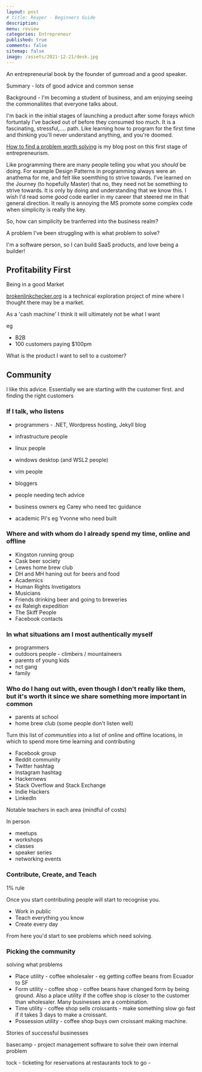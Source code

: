 ```yaml
---
layout: post
# title: Reaper - Beginners Guide
description: 
menu: review
categories: Entrepreneur 
published: true 
comments: false     
sitemap: false
image: /assets/2021-12-21/desk.jpg
---
```


<!-- [![alt text](/assets/2021-10-22/email-cover.jpg "email"){:width="800px"}](/assets/2021-10-22/email-cover.jpg) -->
<!-- [![alt text](/assets/2021-10-22/email-cover.jpg "Thanks to Solen Feyissa on unsplash - https://unsplash.com/@solenfeyissa")](https://unsplash.com/@solenfeyissa) -->


<!-- [![alt text](/assets/2021-12-21/desk.jpg "email")](/assets/2021-12-21/desk.jpg) -->

An entrepreneurial book by the founder of gumroad and a good speaker.

Summary - lots of good advice and common sense

Background - I'm becoming a student of business, and am enjoying seeing the commonaliites that everyone talks about.

I'm back in the initial stages of launching a product after some forays which fortuntaly I've backed out of before they consumed too much. It is a fascinating, stressful,.... path. Like learning how to program for the first time and thinking you'll never understand anything, and you're doomed. 

[How to find a problem worth solving]() is my blog post on this first stage of entrepreneurism.


Like programming there are many people telling you what you *should* be doing. For example Design Patterns in programming always were an anathema for me, and felt like soemthing to strive towards. I've learned on the Journey (to hopefully Master) that no, they need not be something to strive towards. It is only by doing and understanding that we know this. I wish I'd read some *good* code earlier in my career that steered me in that general direction. It really is annoying the MS promote some complex code when simplicity is really the key.

So, how can simplicity be tranferred into the business realm?

A problem I've been struggling with is what problem to solve?

I'm a software person, so I can build SaaS products, and love being a builder!

## Profitability First

Being in a good Market

[brokenlinkchecker.org](https://brokenlinkchecker.org) is a technical exploration project of mine where I thought there may be a market.

As a 'cash machine' I think it will ultimately not be what I want 

eg 

- B2B
- 100 customers paying $100pm


What is the product I want to sell to a customer?

## Community

I like this advice. Essentially we are starting with the customer first. and finding the right customers

### If I talk, who listens

- programmers - .NET, Wordpress hosting, Jekyll blog
- infrastructure people
- linux people
- windows desktop (and WSL2 people)
- vim people
- bloggers

- people needing tech advice
- business owners eg Carey who need tec guidance
- academic PI's eg Yvonne who need built

### Where and with whom do I already spend my time, online and offline

- Kingston running group
- Cask beer society
- Lewes home brew club
- DH and MH haning out for beers and food
- Academics
- Human Rights Invetigators
- Musicians
- Friends drinking beer and going to breweries
- ex Raleigh expedition
- The Skiff People
- Facebook contacts

### In what situations am I most authentically myself

- programmers
- outdoors people - climbers / mountaineers
- parents of young kids
- nct gang
- family

### Who do I hang out with, even though I don't really like them, but it's worth it since we share something more important in common

- parents at school
- home brew club (some people don't listen well)

Turn this list of *communities* into a list of online and offline locations, in which to spend more time learning and contributing

- Facebook group
- Reddit community
- Twitter hashtag
- Instagram hashtag
- Hackernews
- Stack Overflow and Stack Exchange
- Indie Hackers
- LinkedIn

Notable teachers in each area (mindful of costs)

In person 

- meetups
- workshops
- classes
- speaker series
- networking events

### Contribute, Create, and Teach

1% rule

Once you start contributing people will start to recognise you.

- Work in public
- Teach everything you know
- Create every day

From here you'd start to see problems which need solving.

### Picking the community

solving what problems

- Place utility - coffee wholesaler - eg getting coffee beans from Ecuador to SF
- Form utility - coffee shop - coffee beans have changed form by being ground. Also a place utility if the coffee shop is closer to the customer than wholesaler. Many businesses are a combination.
- Time utility - coffee shop sells croissants - make something slow go fast if it takes 3 days to make a croissant.
- Possession utility - coffee shop buys own croissant making machine.


Stories of successful businesses

basecamp - project management software to solve their own internal problem

tock - ticketing for reservations at restaurants 
tock to go - 